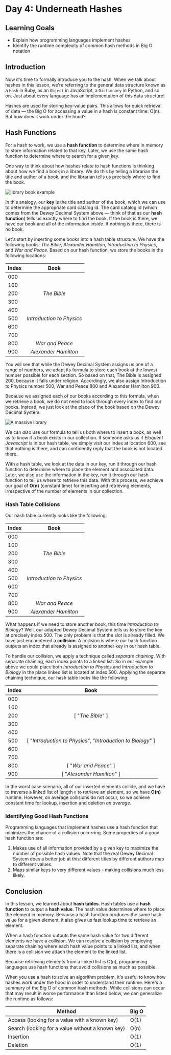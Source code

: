 # Day 4: Underneath Hashes

## Learning Goals

- Explain how programming languages implement hashes
- Identify the runtime complexity of common hash methods in Big O notation

## Introduction

Now it's time to formally introduce you to the hash. When we talk about hashes
in this lesson, we're referring to the general data structure known as a `Hash`
in Ruby, as an `Object` in JavaScript, a `Dictionary` in Python, and so on.
Just about every language has an implementation of this data structure!

Hashes are used for storing key-value pairs. This allows for quick retrieval of
data — the Big O for accessing a value in a hash is constant time: O(n). But how
does it work under the hood?

## Hash Functions

For a hash to work, we use a **hash function** to determine where in memory to
store information related to that key. Later, we use the same hash function to
determine where to search for a given key.

One way to think about how hashes relate to hash functions is thinking about how
we find a book in a library. We do this by telling a librarian the title and
author of a book, and the librarian tells us precisely where to find the book.

![library book example](https://s3-us-west-2.amazonaws.com/curriculum-content/algorithms/dewey-decimal-arrangement.jpg)

In this analogy, our **key** is the title and author of the book, which we can
use to determine the appropriate card catalog id. The card catalog id (which
comes from the Dewey Decimal System above — think of that as our **hash
function**) tells us exactly where to find the book. If the book is there, we
have our book and all of the information inside. If nothing is there, there is
no book.

Let's start by inserting some books into a hash table structure. We have the
following books: _The Bible_, _Alexander Hamilton_, _Introduction to Physics_,
and _War and Peace_. Based on our hash function, we store the books in the
following locations:

| Index |           Book            |
| ----- | :-----------------------: |
| 000   |                           |
| 100   |                           |
| 200   |        _The Bible_        |
| 300   |                           |
| 400   |                           |
| 500   | _Introduction to Physics_ |
| 600   |                           |
| 700   |                           |
| 800   |      _War and Peace_      |
| 900   |   _Alexander Hamilton_    |

You will see that while the Dewey Decimal System assigns us one of a range of
numbers, we adapt its formula to store each book at the lowest number possible
for each section. So based on that, The Bible is assigned 200, because it falls
under religion. Accordingly, we also assign Introduction to Physics number 500,
War and Peace 800 and Alexander Hamilton 900.

Because we assigned each of our books according to this formula, when we
retrieve a book, we do not need to look through every index to find our books.
Instead, we just look at the place of the book based on the Dewey Decimal
System.

![A massive library](https://s3.amazonaws.com/learn-verified/geroge-peabody-library-horizontal-large-gallery.jpg)

We can _also_ use our formula to tell us both where to insert a book, as well as
to know if a book exists in our collection. If someone asks us if _Eloquent
Javascript_ is in our hash table, we simply visit our index at location 600, see
that nothing is there, and can confidently reply that the book is not located
there.

With a hash table, we look at the data in our key, run it through our hash
function to determine where to place the element and associated data. Later, we
also use the information in the key, run it through our hash function to tell us
where to retrieve this data. With this process, we achieve our goal of **O(n)**
(constant time) for inserting and retrieving elements, irrespective of the
number of elements in our collection.

### Hash Table Collisions

Our hash table currently looks like the following:

| Index |           Book            |
| ----- | :-----------------------: |
| 000   |                           |
| 100   |                           |
| 200   |        _The Bible_        |
| 300   |                           |
| 400   |                           |
| 500   | _Introduction to Physics_ |
| 600   |                           |
| 700   |                           |
| 800   |      _War and Peace_      |
| 900   |   _Alexander Hamilton_    |

What happens if we need to store another book, this time _Introduction to
Biology_? Well, our adapted Dewey Decimal System tells us to store the key at
precisely index 500. The only problem is that the slot is already filled. We
have just encountered a **collision**. A collision is where our hash function
outputs an index that already is assigned to another key in our hash table.

To handle our collision, we apply a technique called _separate chaining_. With
separate chaining, each index points to a linked list. So in our example above
we could place both _Introduction to Physics_ and _Introduction to Biology_ in
the place linked list is located at index 500. Applying the separate chaining
technique, our hash table looks like the following:

| Index |                             Book                             |
| ----- | :----------------------------------------------------------: |
| 000   |                                                              |
| 100   |                                                              |
| 200   |                      [ "*The Bible*" ]                       |
| 300   |                                                              |
| 400   |                                                              |
| 500   | [ "*Introduction to Physics*", "*Introduction to Biology*" ] |
| 600   |                                                              |
| 700   |                                                              |
| 800   |                    [ "*War and Peace*" ]                     |
| 900   |                  [ "*Alexander Hamilton*" ]                  |

In the worst case scenario, all of our inserted elements collide, and we have to
traverse a linked list of length `n` to retrieve an element, so we have **O(n)**
runtime. However, on average collisions do not occur, so we achieve constant
time for lookup, insertion and deletion _on average_.

### Identifying Good Hash Functions

Programming languages that implement hashes use a hash function that minimizes
the chance of a collision occurring. Some properties of a good hash function are:

1. Makes use of all information provided by a given key to maximize the number
   of possible hash values. Note that the real Dewey Decimal System does a
   better job at this: different titles by different authors map to different
   values.
2. Maps similar keys to very different values - making collisions much less likely.

## Conclusion

In this lesson, we learned about **hash tables**. Hash tables use a **hash
function** to output a **hash value**. The hash value determines where to place
the element in memory. Because a hash function produces the same hash value for
a given element, it also gives us fast lookup time to retrieve an element.

When a hash function outputs the same hash value for two different elements we
have a collision. We can resolve a collision by employing separate chaining
where each hash value points to a linked list, and when there is a collision we
attach the element to the linked list.

Because retrieving elements from a linked list is O(n), programming languages
use hash functions that avoid collisions as much as possible.

When you use a hash to solve an algorithm problem, it's useful to know how
hashes work under the hood in order to understand their runtime. Here's a
summary of the Big O of common hash methods. While collisions can occur that may
result in worse performance than listed below, we can generalize the runtime as
follows:

| Method                                           | Big O |
| ------------------------------------------------ | ----- |
| Access (looking for a value with a known key)    | O(1)  |
| Search (looking for a value without a known key) | O(n)  |
| Insertion                                        | O(1)  |
| Deletion                                         | O(1)  |
